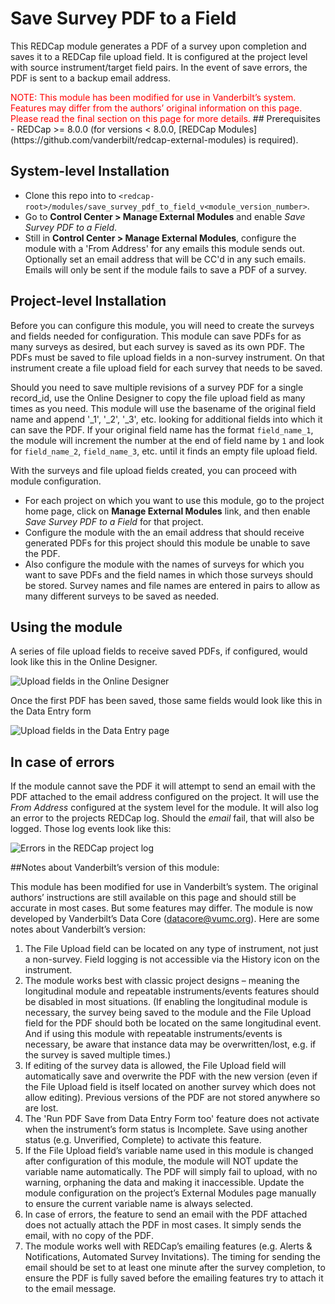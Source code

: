 # Save Survey PDF to a Field

This REDCap module generates a PDF of a survey upon completion and saves it to a REDCap file upload field. It is configured at the project level with source instrument/target field pairs. In the event of save errors, the PDF is sent to a backup email address.

<span style="color:red">
NOTE: This module has been modified for use in Vanderbilt’s system. Features may differ from the authors’ original information on this page. Please read the final section on this page for more details.
</span>
## Prerequisites
- REDCap >= 8.0.0 (for versions < 8.0.0, [REDCap Modules](https://github.com/vanderbilt/redcap-external-modules) is required).


## System-level Installation
- Clone this repo into to `<redcap-root>/modules/save_survey_pdf_to_field_v<module_version_number>`.
- Go to **Control Center > Manage External Modules** and enable _Save Survey PDF to a Field_.
- Still in **Control Center > Manage External Modules**, configure the module with a 'From Address' for any emails this module sends out. Optionally set an email address that will be CC'd in any such emails. Emails will only be sent if the module fails to save a PDF of a survey.


## Project-level Installation

Before you can configure this module, you will need to create the surveys and fields needed for configuration. This module can save PDFs for as many surveys as desired, but each survey is saved as its own PDF. The PDFs must be saved to file upload fields in a non-survey instrument. On that instrument create a file upload field for each survey that needs to be saved.

Should you need to save multiple revisions of a survey PDF for a single record\_id, use the Online Designer to copy the file upload field as many times as you need. This module will use the basename of the original field name and append '\_1', '\_2', '\_3', etc. looking for additional fields into which it can save the PDF. If your original field name has the format `field_name_1`, the module will increment the number at the end of field name by `1` and look for `field_name_2`, `field_name_3`, etc. until it finds an empty file upload field.


With the surveys and file upload fields created, you can proceed with module configuration.

- For each project on which you want to use this module, go to the project home page, click on **Manage External Modules** link, and then enable _Save Survey PDF to a Field_ for that project.
- Configure the module with the an email address that should receive generated PDFs for this project should this module be unable to save the PDF.
- Also configure the module with the names of surveys for which you want to save PDFs and the field names in which those surveys should be stored. Survey names and file names are entered in pairs to allow as many different surveys to be saved as needed.


## Using the module

A series of file upload fields to receive saved PDFs, if configured, would look like this in the Online Designer.

![Upload fields in the Online Designer](img/upload_fields_in_online_designer.png)

Once the first PDF has been saved, those same fields would look like this in the Data Entry form

![Upload fields in the Data Entry page](img/upload_fields_in_data_entry.png)


## In case of errors

If the module cannot save the PDF it will attempt to send an email with the PDF attached to the email address configured on the project.  It will use the _From Address_ configured at the system level for the module. It will also log an error to the projects REDCap log.  Should the _email_ fail, that will also be logged.  Those log events look like this:

![Errors in the REDCap project log](img/errors_in_the_log.png)

##Notes about Vanderbilt’s version of this module: 

This module has been modified for use in Vanderbilt’s system. The original authors’ instructions are still available on this page and should still be accurate in most cases. But some features may differ. The module is now developed by Vanderbilt’s Data Core (datacore@vumc.org). Here are some notes about Vanderbilt’s version:
1.	The File Upload field can be located on any type of instrument, not just a non-survey. Field logging is not accessible via the History icon on the instrument.
2.	The module works best with classic project designs – meaning the longitudinal module and repeatable instruments/events features should be disabled in most situations. (If enabling the longitudinal module is necessary, the survey being saved to the module and the File Upload field for the PDF should both be located on the same longitudinal event. And if using this module with repeatable instruments/events is necessary, be aware that instance data may be overwritten/lost, e.g. if the survey is saved multiple times.) 
3.	If editing of the survey data is allowed, the File Upload field will automatically save and overwrite the PDF with the new version (even if the File Upload field is itself located on another survey which does not allow editing). Previous versions of the PDF are not stored anywhere so are lost. 
4.	The 'Run PDF Save from Data Entry Form too' feature does not activate when the instrument’s form status is Incomplete. Save using another status (e.g. Unverified, Complete) to activate this feature.
5.	If the File Upload field’s variable name used in this module is changed after configuration of this module, the module will NOT update the variable name automatically. The PDF will simply fail to upload, with no warning, orphaning the data and making it inaccessible. Update the module configuration on the project’s External Modules page manually to ensure the current variable name is always selected.
6.	In case of errors, the feature to send an email with the PDF attached does not actually attach the PDF in most cases. It simply sends the email, with no copy of the PDF.
7.	The module works well with REDCap’s emailing features (e.g. Alerts & Notifications, Automated Survey Invitations). The timing for sending the email should be set to at least one minute after the survey completion, to ensure the PDF is fully saved before the emailing features try to attach it to the email message.
